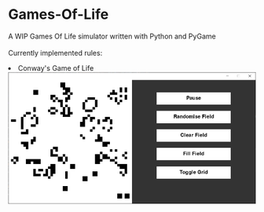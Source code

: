 # Games-Of-Life
A WIP Games Of Life simulator written with Python and PyGame<br>
<br>
Currently implemented rules:<br>
<li> Conway's Game of Life
<br>
<img src="https://raw.githubusercontent.com/hamolicious/Games-Of-Life/master/Capture.PNG?token=ANSOQSR7KYKDJJZLSHTJZZ27AB5ZW">
